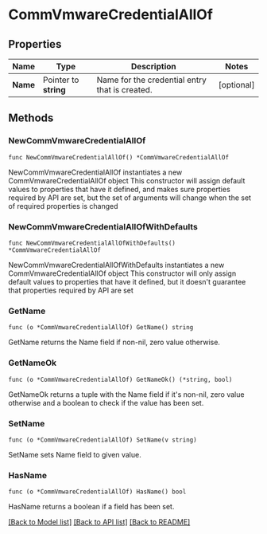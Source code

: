 # CommVmwareCredentialAllOf

## Properties

Name | Type | Description | Notes
------------ | ------------- | ------------- | -------------
**Name** | Pointer to **string** | Name for the credential entry that is created. | [optional] 

## Methods

### NewCommVmwareCredentialAllOf

`func NewCommVmwareCredentialAllOf() *CommVmwareCredentialAllOf`

NewCommVmwareCredentialAllOf instantiates a new CommVmwareCredentialAllOf object
This constructor will assign default values to properties that have it defined,
and makes sure properties required by API are set, but the set of arguments
will change when the set of required properties is changed

### NewCommVmwareCredentialAllOfWithDefaults

`func NewCommVmwareCredentialAllOfWithDefaults() *CommVmwareCredentialAllOf`

NewCommVmwareCredentialAllOfWithDefaults instantiates a new CommVmwareCredentialAllOf object
This constructor will only assign default values to properties that have it defined,
but it doesn't guarantee that properties required by API are set

### GetName

`func (o *CommVmwareCredentialAllOf) GetName() string`

GetName returns the Name field if non-nil, zero value otherwise.

### GetNameOk

`func (o *CommVmwareCredentialAllOf) GetNameOk() (*string, bool)`

GetNameOk returns a tuple with the Name field if it's non-nil, zero value otherwise
and a boolean to check if the value has been set.

### SetName

`func (o *CommVmwareCredentialAllOf) SetName(v string)`

SetName sets Name field to given value.

### HasName

`func (o *CommVmwareCredentialAllOf) HasName() bool`

HasName returns a boolean if a field has been set.


[[Back to Model list]](../README.md#documentation-for-models) [[Back to API list]](../README.md#documentation-for-api-endpoints) [[Back to README]](../README.md)



